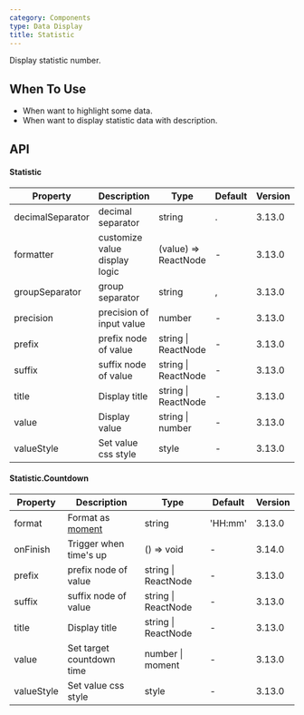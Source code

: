 ```yaml
---
category: Components
type: Data Display
title: Statistic
---
```


Display statistic number.

## When To Use

- When want to highlight some data.
- When want to display statistic data with description.

## API

#### Statistic

| Property         | Description                   | Type                 | Default | Version |
| ---------------- | ----------------------------- | -------------------- | ------- | ------- |
| decimalSeparator | decimal separator             | string               | .       | 3.13.0  |
| formatter        | customize value display logic | (value) => ReactNode | -       | 3.13.0  |
| groupSeparator   | group separator               | string               | ,       | 3.13.0  |
| precision        | precision of input value      | number               | -       | 3.13.0  |
| prefix           | prefix node of value          | string \| ReactNode  | -       | 3.13.0  |
| suffix           | suffix node of value          | string \| ReactNode  | -       | 3.13.0  |
| title            | Display title                 | string \| ReactNode  | -       | 3.13.0  |
| value            | Display value                 | string \| number     | -       | 3.13.0  |
| valueStyle       | Set value css style           | style                | -       | 3.13.0  |

#### Statistic.Countdown

| Property   | Description                              | Type                | Default | Version |
| ---------- | ---------------------------------------- | ------------------- | ------- | ------- |
| format     | Format as [moment](http://momentjs.com/) | string              | 'HH:mm' | 3.13.0  |
| onFinish   | Trigger when time's up                   | () => void          | -       | 3.14.0  |
| prefix     | prefix node of value                     | string \| ReactNode | -       | 3.13.0  |
| suffix     | suffix node of value                     | string \| ReactNode | -       | 3.13.0  |
| title      | Display title                            | string \| ReactNode | -       | 3.13.0  |
| value      | Set target countdown time                | number \| moment    | -       | 3.13.0  |
| valueStyle | Set value css style                      | style               | -       | 3.13.0  |
